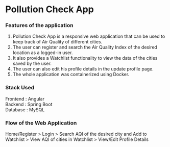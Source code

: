 ﻿# Pollution Check App
### Features of the application
1. Pollution Check App is a responsive web application that can be used to keep track of Air Quality of different cities.  
2. The user can register and search the Air Quality Index of the desired location as a logged-in user.  
3. It also provides a Watchlist functionality to view the data of the cities saved by the user.  
4. The user can also edit his profile details in the update profile page.  
5. The whole application was containerized using Docker.  

### Stack Used  
Frontend : Angular  
Backend : Spring Boot  
Database : MySQL  

### Flow of the Web Application
Home/Register > Login > Search AQI of the desired city and Add to Watchlist > View AQI of cities in Watchlist > View/Edit Profile Details
